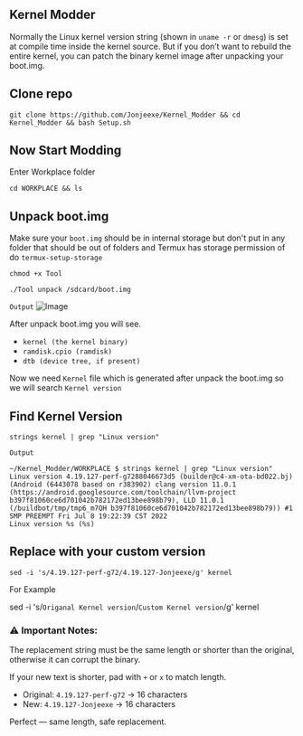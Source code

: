 ## Kernel Modder
Normally the Linux kernel version string (shown in `uname -r` or `dmesg`) is set at compile time inside the kernel source. But if you don’t want to rebuild the entire kernel, you can patch the binary kernel image after unpacking your boot.img.

## Clone repo
```
git clone https://github.com/Jonjeexe/Kernel_Modder && cd Kernel_Modder && bash Setup.sh
```

## Now Start Modding
Enter Workplace folder
```
cd WORKPLACE && ls
```

## Unpack boot.img
Make sure your `boot.img` should be in internal storage but don't put in any folder that should be out of folders
and Termux has storage permission of do `termux-setup-storage`
```
chmod +x Tool
```
```
./Tool unpack /sdcard/boot.img
```
`Output`
![Image](https://github.com/user-attachments/assets/023df087-fd8d-40ea-82bc-8d43473c768a)

After unpack boot.img you will see.
- `kernel (the kernel binary)`
- `ramdisk.cpio (ramdisk)`
- `dtb (device tree, if present)`

Now we need `Kernel` file which is generated after unpack the boot.img
so we will search `Kernel version` 
## Find Kernel Version
```
strings kernel | grep "Linux version"
```
`Output`
```
~/Kernel_Modder/WORKPLACE $ strings kernel | grep "Linux version"
Linux version 4.19.127-perf-g7288046673d5 (builder@c4-xm-ota-bd022.bj) (Android (6443078 based on r383902) clang version 11.0.1 (https://android.googlesource.com/toolchain/llvm-project b397f81060ce6d701042b782172ed13bee898b79), LLD 11.0.1 (/buildbot/tmp/tmp6_m7QH b397f81060ce6d701042b782172ed13bee898b79)) #1 SMP PREEMPT Fri Jul 8 19:22:39 CST 2022
Linux version %s (%s)
```
## Replace with your custom version
```
sed -i 's/4.19.127-perf-g72/4.19.127-Jonjeexe/g' kernel

```
For Example

sed -i 's/`Origanal Kernel version`/`Custom Kernel version`/g' kernel

### ⚠️ Important Notes:
The replacement string must be the same length or shorter than the original, otherwise it can corrupt the binary.

If your new text is shorter, pad with `+` or `x` to match length.

- Original: `4.19.127-perf-g72` → 16 characters
- New: `4.19.127-Jonjeexe` → 16 characters

Perfect — same length, safe replacement.

